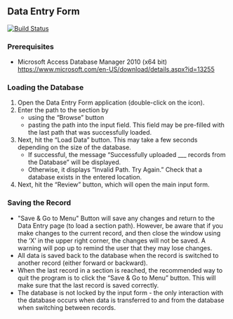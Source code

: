 ## Data Entry Form

[![Build Status](https://dev.azure.com/ShashwatiShradha/Data%20Entry%20Form/_apis/build/status/FourFront-Senior-Design.frontend?branchName=development)](https://dev.azure.com/ShashwatiShradha/Data%20Entry%20Form/_build/latest?definitionId=1&branchName=development)


### Prerequisites
* Microsoft Access Database Manager 2010 (x64 bit) https://www.microsoft.com/en-US/download/details.aspx?id=13255

### Loading the Database
1. Open the Data Entry Form application (double-click on the icon). 
2. Enter the path to the section by
    - using the “Browse” button
    - pasting the path into the input field. This field may be pre-filled with the last path that was successfully loaded.
3. Next, hit the “Load Data” button. This may take a few seconds depending on the size of the database.
    - If successful,  the message “Successfully uploaded ___ records from the Database” will be displayed.
    - Otherwise, it displays “Invalid Path. Try Again.” Check that a database exists in the entered location.
4. Next, hit the “Review” button, which will open the main input form.

### Saving the Record
* "Save & Go to Menu" Button will save any changes and return to the Data Entry page (to load a section path). However, be aware that if you make changes to the current record, and then close the window using the ‘X’ in the upper right corner, the changes will not be saved. A warning will pop up to remind the user that they may lose changes.
* All data is saved back to the database when the record is switched to another record (either forward or backward). 
* When the last record in a section is reached, the recommended way to quit the program is to click the “Save & Go to Menu” button. This will make sure that the last record is saved correctly.
* The database is not locked by the input form - the only interaction with the database occurs when data is transferred to and from the database when switching between records.
